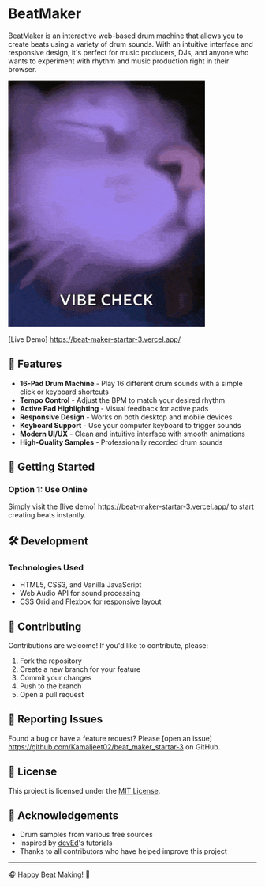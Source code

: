 # BeatMaker

BeatMaker is an interactive web-based drum machine that allows you to create beats using a variety of drum sounds. With an intuitive interface and responsive design, it's perfect for music producers, DJs, and anyone who wants to experiment with rhythm and music production right in their browser.

![BeatMaker Screenshot](/vibe-cat.gif)

[Live Demo] https://beat-maker-startar-3.vercel.app/

## 🎵 Features

- **16-Pad Drum Machine** - Play 16 different drum sounds with a simple click or keyboard shortcuts
- **Tempo Control** - Adjust the BPM to match your desired rhythm
- **Active Pad Highlighting** - Visual feedback for active pads
- **Responsive Design** - Works on both desktop and mobile devices
- **Keyboard Support** - Use your computer keyboard to trigger sounds
- **Modern UI/UX** - Clean and intuitive interface with smooth animations
- **High-Quality Samples** - Professionally recorded drum sounds

## 🚀 Getting Started

### Option 1: Use Online
Simply visit the [live demo] https://beat-maker-startar-3.vercel.app/ to start creating beats instantly.



## 🛠️ Development

### Technologies Used
- HTML5, CSS3, and Vanilla JavaScript
- Web Audio API for sound processing
- CSS Grid and Flexbox for responsive layout

## 🤝 Contributing

Contributions are welcome! If you'd like to contribute, please:
1. Fork the repository
2. Create a new branch for your feature
3. Commit your changes
4. Push to the branch
5. Open a pull request

## 🐛 Reporting Issues

Found a bug or have a feature request? Please [open an issue] https://github.com/Kamaljeet02/beat_maker_startar-3 on GitHub.

## 📄 License

This project is licensed under the [MIT License](LICENSE.txt).

## 🙏 Acknowledgements

- Drum samples from various free sources
- Inspired by [devEd](https://www.youtube.com/c/DevEd)'s tutorials
- Thanks to all contributors who have helped improve this project

---

🎧 Happy Beat Making! 🥁
